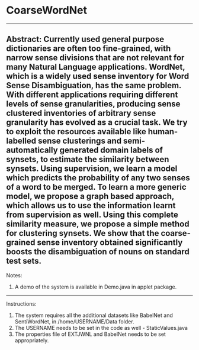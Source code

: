 CoarseWordNet
=============
----------------------------------------------------------------------------------------------
Abstract: 
Currently used general purpose dictionaries are often too fine-grained, with narrow 
sense divisions that are not relevant for many Natural Language applications. WordNet, which
is a widely used sense inventory for Word Sense Disambiguation, has the same problem. With 
different applications requiring different levels of sense granularities, producing sense
clustered inventories of arbitrary sense granularity has evolved as a crucial task.
We try to exploit the resources available like human-labelled sense clusterings and
semi-automatically generated domain labels of synsets, to estimate the similarity between 
synsets. Using supervision, we learn a model which predicts the probability of any two 
senses of a word to be merged. To learn a more generic model, we propose a graph based 
approach, which allows us to use the information learnt from supervision as well. Using 
this complete similarity measure, we propose a simple method for clustering synsets. We
show that the coarse-grained sense inventory obtained significantly boosts the 
disambiguation of nouns on standard test sets.
----------------------------------------------------------------------------------------------
Notes:
1) A demo of the system is available in Demo.java in applet package.


----------------------------------------------------------------------------------------------
Instructions:
1) The system requires all the additional datasets like BabelNet and SentiWordNet, in 
/home/USERNAME/Data folder.
2) The USERNAME needs to be set in the code as well - StaticValues.java
3) The properties file of EXTJWNL and BabelNet needs to be set appropriately.

